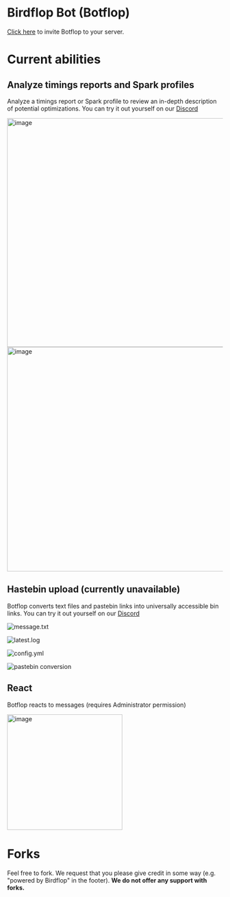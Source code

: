 # Birdflop Bot (Botflop)
[Click here](https://discord.com/api/oauth2/authorize?client_id=787929894616825867&permissions=0&scope=bot) to invite Botflop to your server.

# Current abilities
## Analyze timings reports and Spark profiles
Analyze a timings report or Spark profile to review an in-depth description of potential optimizations. You can try it out yourself on our [Discord](https://discord.gg/zsz3PzT)

<img width="533" alt="image" src="https://user-images.githubusercontent.com/43528123/215833902-2ba4edcf-014b-41ea-8db5-e55e4218160a.png">

<img width="523" alt="image" src="https://user-images.githubusercontent.com/43528123/215834126-f26546f8-a3c2-4a11-982e-bd20d9aca9ef.png">

## Hastebin upload (currently unavailable)
Botflop converts text files and pastebin links into universally accessible bin links. You can try it out yourself on our [Discord](https://discord.gg/zsz3PzT)

![message.txt](https://i.imgur.com/Q6WIAxp.png)

![latest.log](https://i.imgur.com/Iqao6Yp.png)

![config.yml](https://i.imgur.com/bl9YqK9.png)

![pastebin conversion](https://user-images.githubusercontent.com/43528123/148110058-d25cd65e-bc38-404a-a42e-278a74249474.png)

## React
Botflop reacts to messages (requires Administrator permission)

<img width="269" alt="image" src="https://user-images.githubusercontent.com/43528123/215834368-631d9a04-24fc-4026-a6ae-04bfc87be142.png">

# Forks
Feel free to fork. We request that you please give credit in some way (e.g. "powered by Birdflop" in the footer). **We do not offer any support with forks.**

